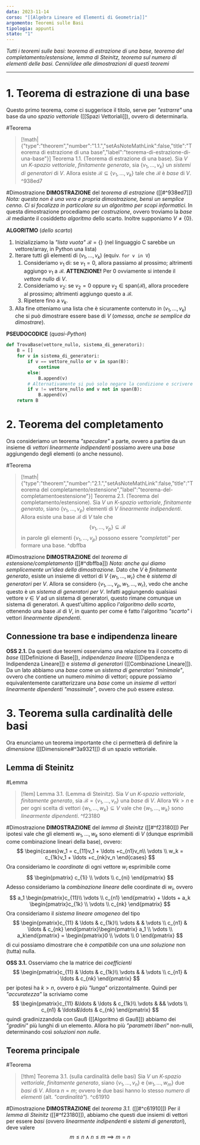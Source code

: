 ```yaml
---
data: 2023-11-14
corso: "[[Algebra Lineare ed Elementi di Geometria]]"
argomento: Teoremi sulle Basi
tipologia: appunti
stato: "1"
---
```

*Tutti i teoremi sulle basi: teorema di estrazione di una base, teorema del completamento/estensione, lemma di Steinitz, teorema sul numero di elementi delle basi. Cenni/idee alle dimostrazioni di questi teoremi*
- - -
# 1. Teorema di estrazione di una base
Questo primo teorema, come ci suggerisce il titolo, serve per *"estrarre"* una base da uno *spazio vettoriale* ([[Spazi Vettoriali]]), ovvero di determinarla.

#Teorema 
> [!math|{"type":"theorem","number":"1.1.","setAsNoteMathLink":false,"title":"Teorema di estrazione di una base","label":"teorema-di-estrazione-di-una-base"}] Teorema 1.1. (Teorema di estrazione di una base).
> Sia $V$ un *K-spazio vettoriale*, *finitamente generato*, sia $\{v_1, \ldots, v_k\}$ un *sistemi di generatori* di $V$.
> Allora esiste $\mathcal{B} \subseteq \{v_1, \ldots, v_k\}$ tale che $\mathcal{B}$ è *base* di $V$.
^938ed7

#Dimostrazione 
**DIMOSTRAZIONE** del *teorema di estrazione* ([[#^938ed7]])
*Nota: questa non è una vera e propria dimostrazione, bensì un semplice cenno. Ci si focalizza in particolare su un algoritmo per scopi informatici.*
In questa dimostrazione procediamo per *costruzione*, ovvero troviamo la *base* $\mathcal{B}$ mediante il cosiddetto *algoritmo* dello scarto.
Inoltre supponiamo $V \neq \{0\}$.

**ALGORITMO** (*dello scarto*)
1. Inizializziamo la *"lista vuota"* $\mathcal{B} = \{\}$ (nel linguaggio C sarebbe un vettore/array, in Python una lista)
2. Iterare tutti gli elementi di $(v_1, \ldots, v_k)$ (equiv. `for v in V`)
	1. Consideriamo $v_1$ di: se $v_1 = 0$, allora passiamo al prossimo; altrimenti aggiungo $v_1$ a $\mathcal{B}$.
	**ATTENZIONE!** Per $0$ ovviamente si intende il *vettore nullo* di $V$.
	1. Consideriamo $v_2$: se $v_2=0$ oppure $v_2 \in \text{span}(\mathcal{B})$, allora procedere al prossimo; altrimenti aggiungo questo a $\mathcal{B}$.
	2. Ripetere fino a $v_k$.
3. Alla fine otteniamo una lista che è sicuramente contenuto in $(v_1, \ldots, v_k)$ che si può dimostrare essere base di $V$ (*omessa, anche se semplice da dimostrare*).

**PSEUDOCODICE** (*quasi-Python*)
```python
def TrovaBase(vettore_nullo, sistema_di_generatori):
	B = []
	for v in sistema_di_generatori:
		if v == vettore_nullo or v in span(B):
			continue
		else:
			B.append(v)
		# Alternativamente si può solo negare la condizione e scrivere
		if v != vettore_nullo and v not in span(B):
			B.append(v)
	return B
```
# 2. Teorema del completamento
Ora consideriamo un teorema *"speculare"* a parte, ovvero a partire da un insieme di *vettori linearmente indipendenti* possiamo avere una *base* aggiungendo degli elementi (o anche nessuno).

#Teorema 
> [!math|{"type":"theorem","number":"2.1.","setAsNoteMathLink":false,"title":"Teorema del completamento/estensione","label":"teorema-del-completamentoestensione"}] Teorema 2.1. (Teorema del completamento/estensione).
> Sia $V$ un *K-spazio vettoriale*, *finitamente generato*, siano $\{v_1, \ldots, v_p\}$ elementi di $V$ *linearmente indipendenti*.
> Allora esiste una base $\mathcal{B}$ di $V$ tale che
> $$ \{v_1, \ldots, v_p\}\subseteq \mathcal{B}$$
> in parole gli elementi $\{v_1, \ldots, v_p\}$ possono essere *"completati"* per formare una base.
^dbffba

#Dimostrazione 
**DIMOSTRAZIONE** del *teorema di estensione/completamento* ([[#^dbffba]])
*Nota: anche qui diamo semplicemente un'idea della dimostrazione.*
Dato che $V$ è *finitamente generato*, esiste un insieme di vettori di $V$ $\{w_1, \ldots, w_r\}$ che è *sistema di generatori* per $V$. 
Allora se considero $\{v_1, \ldots, v_p, w_1, \ldots, w_r\}$, vedo che anche questo è un *sistema di generatori per* $V$. Infatti aggiungendo qualsiasi vettore $v \in V$ ad un sistema di generatori, questo rimane comunque un sistema di generatori.
A quest'ultimo applico *l'algoritmo dello scarto*, ottenendo una base $\mathcal{B}$ di $V$, in quanto per come è fatto l'algoritmo *"scarto"* i vettori *linearmente dipendenti*.
## Connessione tra base e indipendenza lineare
**OSS 2.1.** Da questi due teoremi osserviamo una relazione tra il concetto di *base* ([[Definizione di Base]]), *indipendenza lineare* ([[Dipendenza e Indipendenza Lineare]]) e *sistema di generatori* ([[Combinazione Lineare]]). 
Da un lato abbiamo una *base* come un *sistema di generatori* *"minimale"*, ovvero che contiene un numero *minimo* di vettori; oppure possiamo equivalentemente caratterizzare una *base* come un *insieme di vettori linearmente dipendenti* *"massimale"*, ovvero che può essere *estesa*.
# 3. Teorema sulla cardinalità delle basi
Ora enunciamo un teorema importante che ci permetterà di definire la *dimensione* ([[Dimensione#^3a9321]]) di un spazio vettoriale.
## Lemma di Steinitz
#Lemma 
> [!lem] Lemma 3.1. (Lemma di Steinitz).
> Sia $V$ un *K-spazio vettoriale*, *finitamente generato*, sia $\mathcal{B} = \{v_1, \ldots, v_n\}$ una *base* di $V$.
> Allora $\forall k>n$ e per ogni scelta di vettori $\{w_1, \ldots, w_k\} \subseteq V$ vale che $\{w_1, \ldots, w_k\}$ sono *linearmente dipendenti*.
^f23180

#Dimostrazione 
**DIMOSTRAZIONE** del *lemma di Steinitz* ([[#^f23180]])
Per ipotesi vale che gli elementi $w_1, \ldots, w_k$ sono elementi di $V$ (dunque esprimibili come combinazione lineari della base), ovvero:
$$
\begin{cases}w_1 = c_{11}v_1 + \ldots +c_{n1}v_n\\ \vdots \\ w_k = c_{1k}v_1 + \ldots +c_{nk}v_n \end{cases}
$$
Ora consideriamo le *coordinate* di ogni vettore $w_i$ esprimibile come
$$
\begin{pmatrix} c_{1i} \\ \vdots \\ c_{ni} \end{pmatrix}
$$
Adesso consideriamo la *combinazione lineare* delle coordinate di $w_i$, ovvero
$$
a_1 \begin{pmatrix}c_{11}\\ \vdots \\ c_{n1} \end{pmatrix} + \ldots + a_k \begin{pmatrix}c_{1k} \\ \vdots \\ c_{nk} \end{pmatrix}
$$
Ora consideriamo il *sistema lineare omogeneo* del tipo
$$
\begin{pmatrix}c_{11} & \ldots & c_{1k}\\ \vdots & & \vdots \\ c_{n1} & \ldots & c_{nk} \end{pmatrix}\begin{pmatrix} a_1 \\ \vdots \\ a_k\end{pmatrix} = \begin{pmatrix}0 \\ \vdots \\ 0 \end{pmatrix}
$$
di cui possiamo dimostrare che è *compatibile* con una *una soluzione* non (tutta) nulla.

**OSS 3.1.** Osserviamo che la matrice dei *coefficienti*
$$ \begin{pmatrix}c_{11} & \ldots & c_{1k}\\ \vdots & & \vdots \\ c_{n1} & \ldots & c_{nk} \end{pmatrix} $$
per ipotesi ha $k > n$, ovvero è più *"lunga"* orizzontalmente. Quindi per *"accuratezza"* la scriviamo come
$$ \begin{pmatrix}c_{11} &\ldots &  \ldots & c_{1k}\\ \vdots & && \vdots \\ c_{n1} & \ldots&\ldots & c_{nk} \end{pmatrix} $$
quindi gradinizzandola con Gauß ([[Algoritmo di Gauß]]) abbiamo dei *"gradini"* più lunghi di un elemento. Allora ho più *"parametri liberi"* non-nulli, determinando così *soluzioni non nulle*.
## Teorema principale
#Teorema 
> [!thm] Teorema 3.1. (sulla cardinalità delle basi)
> Sia $V$ un *K-spazio vettoriale*, *finitamente generato*, siano $\{v_1, \ldots, v_n\}$ e $\{w_1, \ldots, w_m\}$ due *basi* di $V$.
> Allora $n = m$; ovvero le due basi hanno lo stesso *numero di elementi* (alt. *"cardinalità"*).
^c61910

#Dimostrazione 
**DIMOSTRAZIONE** del *teorema 3.1.* ([[#^c61910]])
Per il *lemma di Steinitz* ([[#^f23180]]), abbiamo che questi due insiemi di vettori per essere *basi* (ovvero *linearmente indipendenti* e *sistemi di generatori*), deve valere
$$m \leq n \land n \leq m \implies m=n$$
